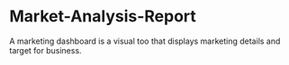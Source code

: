 # Market-Analysis-Report
A marketing dashboard is a visual too that displays marketing details and target for business.
